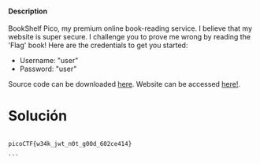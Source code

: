 #### Description

BookShelf Pico, my premium online book-reading service. I believe that my website is super secure. I challenge you to prove me wrong by reading the 'Flag' book! Here are the credentials to get you started:

- Username: "user"
- Password: "user"

Source code can be downloaded [here](https://artifacts.picoctf.net/c/478/bookshelf-pico.zip). Website can be accessed [here!](http://saturn.picoctf.net:52180/).


# Solución 

````

picoCTF{w34k_jwt_n0t_g00d_602ce414}

```